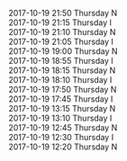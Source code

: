 2017-10-19 21:50 Thursday  N  
2017-10-19 21:15 Thursday  I  
2017-10-19 21:10 Thursday  N  
2017-10-19 21:05 Thursday  I  
2017-10-19 19:00 Thursday  N  
2017-10-19 18:55 Thursday  I  
2017-10-19 18:15 Thursday  N  
2017-10-19 18:10 Thursday  I  
2017-10-19 17:50 Thursday  N  
2017-10-19 17:45 Thursday  I  
2017-10-19 13:15 Thursday  N  
2017-10-19 13:10 Thursday  I  
2017-10-19 12:45 Thursday  N  
2017-10-19 12:30 Thursday  I  
2017-10-19 12:20 Thursday  N  
